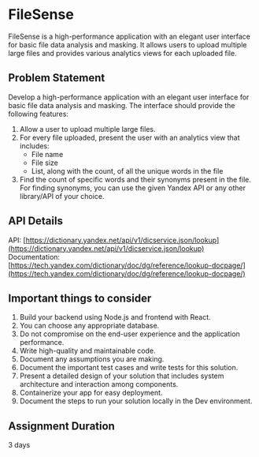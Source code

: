 # FileSense

FileSense is a high-performance application with an elegant user interface for basic file data analysis and masking. It allows users to upload multiple large files and provides various analytics views for each uploaded file.

## Problem Statement

Develop a high-performance application with an elegant user interface for basic file data analysis and masking. The interface should provide the following features:

1. Allow a user to upload multiple large files.
2. For every file uploaded, present the user with an analytics view that includes:
    - File name
    - File size
    - List, along with the count, of all the unique words in the file
3. Find the count of specific words and their synonyms present in the file. For finding synonyms, you can use the given Yandex API or any other library/API of your choice.

## API Details

API: [https://dictionary.yandex.net/api/v1/dicservice.json/lookup](https://dictionary.yandex.net/api/v1/dicservice.json/lookup)
Documentation: [https://tech.yandex.com/dictionary/doc/dg/reference/lookup-docpage/](https://tech.yandex.com/dictionary/doc/dg/reference/lookup-docpage/)

## Important things to consider

1. Build your backend using Node.js and frontend with React.
2. You can choose any appropriate database.
3. Do not compromise on the end-user experience and the application performance.
4. Write high-quality and maintainable code.
5. Document any assumptions you are making.
6. Document the important test cases and write tests for this solution.
7. Present a detailed design of your solution that includes system architecture and interaction among components.
8. Containerize your app for easy deployment.
9. Document the steps to run your solution locally in the Dev environment.

## Assignment Duration

3 days
